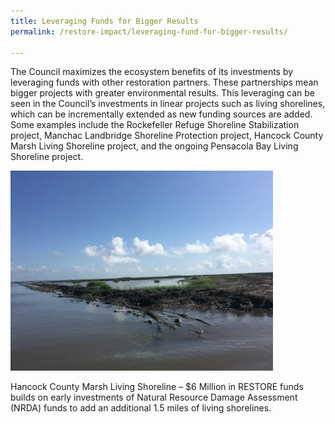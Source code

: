 ```yaml
---
title: Leveraging Funds for Bigger Results
permalink: /restore-impact/leveraging-fund-for-bigger-results/

---
```

The Council maximizes the ecosystem benefits of its investments by leveraging funds with other restoration partners. These partnerships mean bigger projects with greater environmental results. This leveraging can be seen in the Council’s investments in linear projects such as living shorelines, which can be incrementally extended as new funding sources are added. Some examples include the Rockefeller Refuge Shoreline Stabilization project, Manchac Landbridge Shoreline Protection project, Hancock County Marsh Living Shoreline project, and the ongoing Pensacola Bay Living Shoreline project.

![Marsh living shoreline in Hancock County](/img/Hancock%20County%20Marsh%20Living%20Shoreline%20%28pg%209%29.JPG)

Hancock County Marsh Living Shoreline – $6 Million in RESTORE funds builds on early investments of Natural Resource Damage Assessment (NRDA) funds to add an additional 1.5 miles of living shorelines.